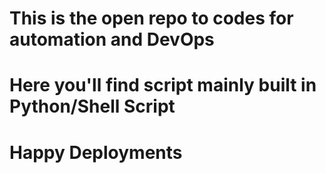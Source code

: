 # This is the open repo to codes for automation and DevOps
# Here you'll find script mainly built in Python/Shell Script
# Happy Deployments
